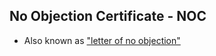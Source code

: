 ## No Objection Certificate - NOC

- Also known as ["letter of no objection"](https://www.hloom.com/certificates/no-objection-templates/)
